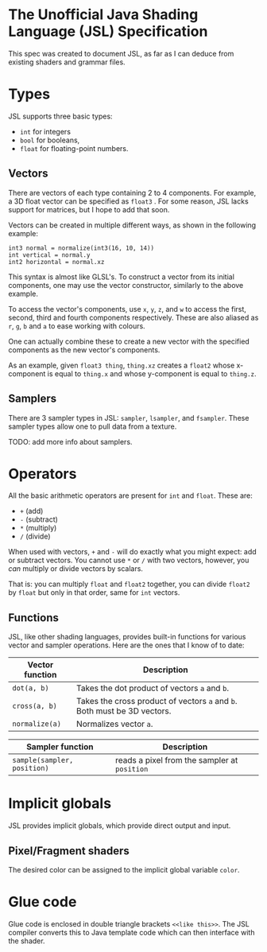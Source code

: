 # The Unofficial Java Shading Language (JSL) Specification

This spec was created to document JSL, as far as I can deduce from existing shaders and grammar files.

# Types

JSL supports three basic types:

- `int` for integers
- `bool` for booleans,
- `float` for floating-point numbers.

## Vectors

There are vectors of each type containing 2 to 4 components. For example, a 3D float vector can be specified as `float3`
. For some reason, JSL lacks support for matrices, but I hope to add that soon.

Vectors can be created in multiple different ways, as shown in the following example:

```jsl
int3 normal = normalize(int3(16, 10, 14))
int vertical = normal.y
int2 horizontal = normal.xz
```

This syntax is almost like GLSL's. To construct a vector from its initial components, one may use the vector
constructor, similarly to the above example.

To access the vector's components, use `x`, `y`, `z`, and `w` to access the first, second, third and fourth components
respectively. These are also aliased as `r`, `g`, `b` and `a` to ease working with colours.

One can actually combine these to create a new vector with the specified components as the new vector's components.

As an example, given `float3 thing`, `thing.xz` creates a `float2` whose x-component is equal to `thing.x` and whose
y-component is equal to `thing.z`.

## Samplers

There are 3 sampler types in JSL: `sampler`, `lsampler`, and `fsampler`. These sampler types allow one to pull data from
a texture.

TODO: add more info about samplers.

# Operators

All the basic arithmetic operators are present for `int` and `float`. These are:

- `+` (add)
- `-` (subtract)
- `*` (multiply)
- `/` (divide)

When used with vectors, `+` and `-` will do exactly what you might expect: add or subtract vectors. You cannot use
`*` or `/` with two vectors, however, you *can* multiply or divide vectors by scalars.

That is: you can multiply `float`
and `float2` together, you can divide `float2` by `float` but only in that order, same for `int` vectors.

## Functions

JSL, like other shading languages, provides built-in functions for various vector and sampler operations. Here are the
ones that I know of to date:

Vector function | Description
-------- | -----------
`dot(a, b)` | Takes the dot product of vectors `a` and `b`.
`cross(a, b)` | Takes the cross product of vectors `a` and `b`. Both must be 3D vectors.
`normalize(a)` | Normalizes vector `a`.

Sampler function | Description
--- | ---
`sample(sampler, position)` | reads a pixel from the sampler at `position`

# Implicit globals
JSL provides implicit globals, which provide direct output and input.
## Pixel/Fragment shaders
The desired color can be assigned to the implicit global variable `color`.

# Glue code
Glue code is enclosed in double triangle brackets `<<like this>>`. The JSL compiler converts this to Java template code 
which can then interface with the shader.